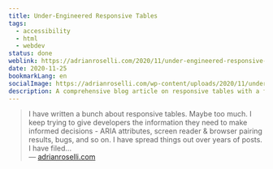 ```yaml
---
title: Under-Engineered Responsive Tables
tags:
  - accessibility
  - html
  - webdev
status: done
weblink: https://adrianroselli.com/2020/11/under-engineered-responsive-tables.html
date: 2020-11-25
bookmarkLang: en
socialImage: https://adrianroselli.com/wp-content/uploads/2020/11/under-engineered-responsive-tables_thumb-300x300.png
description: A comprehensive blog article on responsive tables with a focus on accessibility.
---
```

<blockquote>I have written a bunch about responsive tables. Maybe too much. I keep trying to give developers the information they need to make informed decisions - ARIA attributes, screen reader & browser pairing results, bugs, and so on. I have spread things out over years of posts. I have filed...<footer>— <a href="https://adrianroselli.com/2020/11/under-engineered-responsive-tables.html">adrianroselli.com</a></footer></blockquote>
